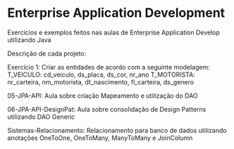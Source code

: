 # Enterprise Application Development
Exercícios e exemplos feitos nas aulas de Enterprise Application Develop utilizando Java

Descrição de cada projeto:

Exercício 1:
Criar as entidades de acordo com a seguinte modelagem:
T_VEICULO: cd_veiculo, ds_placa, ds_cor, nr_ano
T_MOTORISTA: nr_carteira, nm_motorista, dt_nascimento, fl_carteira, ds_genero

05-JPA-API: Aula sobre criação Mapeamento e utilização do DAO

06-JPA-API-DesignPat: Aula sobre consolidação de Design Patterns utilizando DAO Generic

Sistemas-Relacionamento: Relacionamento para banco de dados utilizando anotações OneToOne, OneToMany, ManyToMany e JoinColumn
